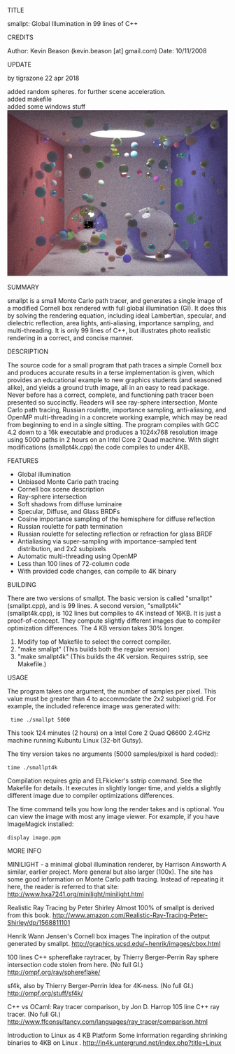 TITLE

smallpt: Global Illumination in 99 lines of C++

CREDITS

Author: Kevin Beason (kevin.beason [at] gmail.com)
Date: 10/11/2008

UPDATE

by tigrazone
22 apr 2018

added random spheres. for further scene acceleration.<br>
added makefile<br>
added some windows stuff<br>
<img src="image.png">


SUMMARY

smallpt is a small Monte Carlo path tracer, and generates a single image of a
modified Cornell box rendered with full global illumination (GI). It does this
by solving the rendering equation, including ideal Lambertian, specular, and
dielectric reflection, area lights, anti-aliasing, importance sampling, and
multi-threading. It is only 99 lines of C++, but illustrates photo realistic
rendering in a correct, and concise manner.

DESCRIPTION

The source code for a small program that path traces a simple Cornell box and
produces accurate results in a terse implementation is given, which provides an
educational example to new graphics students (and seasoned alike), and yields a
ground truth image, all in an easy to read package. Never before has a correct,
complete, and functioning path tracer been presented so succinctly. Readers
will see ray-sphere intersection, Monte Carlo path tracing, Russian roulette,
importance sampling, anti-aliasing, and OpenMP multi-threading in a concrete
working example, which may be read from beginning to end in a single
sitting. The program compiles with GCC 4.2 down to a 16k executable and
produces a 1024x768 resolution image using 5000 paths in 2 hours on an Intel
Core 2 Quad machine. With slight modifications (smallpt4k.cpp) the code compiles to
under 4KB.

FEATURES

* Global illumination
* Unbiased Monte Carlo path tracing
* Cornell box scene description
* Ray-sphere intersection
* Soft shadows from diffuse luminaire
* Specular, Diffuse, and Glass BRDFs
* Cosine importance sampling of the hemisphere for diffuse reflection
* Russian roulette for path termination
* Russian roulette for selecting reflection or refraction for glass BRDF
* Antialiasing via super-sampling with importance-sampled tent distribution,
  and 2x2 subpixels
* Automatic multi-threading using OpenMP
* Less than 100 lines of 72-column code
* With provided code changes, can compile to 4K binary

BUILDING

There are two versions of smallpt. The basic version is called "smallpt"
(smallpt.cpp), and is 99 lines. A second version, "smallpt4k" (smallpt4k.cpp),
is 102 lines but compiles to 4K instead of 16KB. It is just a
proof-of-concept. They compute slightly different images due to compiler optimization differences.
The 4 KB version takes 30% longer.

1) Modify top of Makefile to select the correct compiler.
2) "make smallpt" (This builds both the regular version)
3) "make smallpt4k"  (This builds the 4K version. Requires sstrip, see Makefile.)

USAGE

The program takes one argument, the number of samples per pixel. This value
must be greater than 4 to accommodate the 2x2 subpixel grid. For example,
the included reference image was generated with:

     time ./smallpt 5000

This took 124 minutes (2 hours) on a Intel Core 2 Quad Q6600 2.4GHz machine
running Kubuntu Linux (32-bit Gutsy).

The tiny version takes no arguments (5000 samples/pixel is hard coded):

    time ./smallpt4k

Compilation requires gzip and ELFkicker's sstrip command. See the Makefile for
details. It executes in slightly longer time, and yields a slightly different
image due to compiler optimizations differences.

The time command tells you how long the render takes and is optional. You can
view the image with most any image viewer. For example, if you have ImageMagick
installed:

    display image.ppm

MORE INFO

MINILIGHT - a minimal global illumination renderer, by Harrison Ainsworth
A similar, earlier project. More general but also larger (100x). The site has
some good information on Monte Carlo path tracing. Instead of repeating it
here, the reader is referred to that site:
http://www.hxa7241.org/minilight/minilight.html

Realistic Ray Tracing by Peter Shirley
Almost 100% of smallpt is derived from this book.
http://www.amazon.com/Realistic-Ray-Tracing-Peter-Shirley/dp/1568811101

Henrik Wann Jensen's Cornell box images
The inpiration of the output generated by smallpt.
http://graphics.ucsd.edu/~henrik/images/cbox.html

100 lines C++ sphereflake raytracer, by Thierry Berger-Perrin
Ray sphere intersection code stolen from here. (No full GI.)
http://ompf.org/ray/sphereflake/

sf4k, also by Thierry Berger-Perrin
Idea for 4K-ness. (No full GI.)
http://ompf.org/stuff/sf4k/

C++ vs OCaml: Ray tracer comparison, by Jon D. Harrop
105 line C++ ray tracer. (No full GI.)
http://www.ffconsultancy.com/languages/ray_tracer/comparison.html

Introduction to Linux as 4 KB Platform
Some information regarding shrinking binaries to 4KB on Linux .
http://in4k.untergrund.net/index.php?title=Linux

